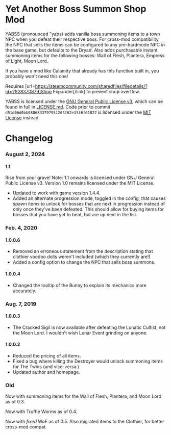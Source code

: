 # Yet Another Boss Summon Shop Mod

YABSS (pronounced "yabs) adds vanilla boss summoning items to a town NPC when you defeat their respective boss. For cross-mod compatibility, the NPC that sells the items can be configured to any pre-hardmode NPC in the base game, but defaults to the Dryad. Also adds purchasable instant summoning items for the following bosses: Wall of Flesh, Plantera, Empress of Light, Moon Lord.

If you have a mod like Calamity that already has this function built in, you probably won't need this one!

Requires [url=https://steamcommunity.com/sharedfiles/filedetails/?id=2828370879]Shop Expander[/link] to prevent shop overflow.

YABSS is licensed under the [GNU General Public License v3](http://www.gnu.org/licenses/agpl.html), which can be found in full in [LICENSE.md](LICENSE.md). Code prior to commit `d51d06d0bb0886833797951203f62e15f6f61827` is licensed under the [MIT License](https://opensource.org/license/mit/) instead.

# Changelog

### August 2, 2024

#### 1.1
Rise from your grave! Note: 1.1 onwards is licensed under GNU General Public License v3. Version 1.0 remains licensed under the MIT License.
* Updated to work with game version 1.4.4.
* Added an alternate progression mode, toggled in the config, that causes spawn items to unlock for bosses that are next in progression instead of only once they've been defeated. This should allow for buying items for bosses that you have yet to beat, but are up next in the list.

### Feb. 4, 2020

#### 1.0.0.6

* Removed an erroneous statement from the description stating that clothier voodoo dolls weren't included (which they currently are!)
* Added a config option to change the NPC that sells boss summons.

#### 1.0.0.4

* Changed the tooltip of the Bunny to explain its mechanics more accurately.

### Aug. 7, 2019

#### 1.0.0.3

* The Cracked Sigil is now available after defeating the Lunatic Cultist, not the Moon Lord. I wouldn't wish Lunar Event grinding on anyone.

#### 1.0.0.2

* Reduced the pricing of all items.
* Fixed a bug where killing the Destroyer would unlock summoning items for The Twins (and vice-versa.)
* Updated author and homepage.

### Old

Now with summoning items for the Wall of Flesh, Plantera, and Moon Lord as of 0.3.

Now with Truffle Worms as of 0.4.

Now with *fixed* WoF as of 0.5. Also migrated items to the Clothier, for better cross-mod compat.
